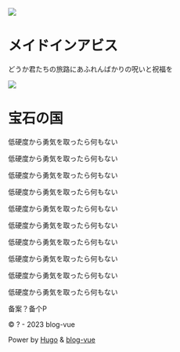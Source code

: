 ![](https://i.loli.net/2018/08/21/5b7bb5dd4f0df.png)

# メイドインアビス

どうか君たちの旅路にあふれんばかりの呪いと祝福を

![](https://s3.bmp.ovh/imgs/2022/03/667fb45e1ad9d8d2.jpg)

# 宝石の国

低硬度から勇気を取ったら何もない

低硬度から勇気を取ったら何もない

低硬度から勇気を取ったら何もない

低硬度から勇気を取ったら何もない

低硬度から勇気を取ったら何もない

低硬度から勇気を取ったら何もない

低硬度から勇気を取ったら何もない

低硬度から勇気を取ったら何もない

低硬度から勇気を取ったら何もない

低硬度から勇気を取ったら何もない

<!--more-->

备案？备个P

© ? - 2023 blog-vue

Power by [Hugo](https://gohugo.io/) & [blog-vue](https://github.com/cellargalaxy/blog-vue)
